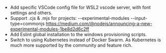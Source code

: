 - Add specific VSCode config file for WSL2 vscode server, with font settings and others.
- Support .cjs & .mjs for projects: 
    --experimental-modules --input-type=commonjs
    https://medium.com/@nodejs/announcing-a-new-experimental-modules-1be8d2d6c2ff 
- Add Eslint global installation to the windows provisioning scripts.
- Switch to using Kubernetes instead of Docker Swarm. As Kubernetes is much more supported by the community and feature rich.